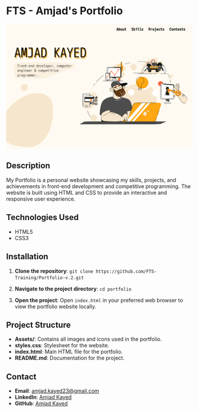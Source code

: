# FTS - Amjad's Portfolio

![Portfolio Screenshot](/Assets//readme/portfolio-screenshot.png)

## Description

My Portfolio is a personal website showcasing my skills, projects, and achievements in front-end development and competitive programming. The website is built using HTML and CSS to provide an interactive and responsive user experience.

## Technologies Used

- HTML5
- CSS3

## Installation

1. **Clone the repository**:
   `git clone https://github.com/FTS-Training/Portfolio-v.2.git`

2. **Navigate to the project directory**:
   `cd portfolio`

3. **Open the project**:
   Open `index.html` in your preferred web browser to view the portfolio website locally.

## Project Structure

- **Assets/**: Contains all images and icons used in the portfolio.
- **styles.css**: Stylesheet for the website.
- **index.html**: Main HTML file for the portfolio.
- **README.md**: Documentation for the project.

## Contact

- **Email**: amjad.kayed23@gmail.com
- **LinkedIn**: [Amjad Kayed](https://www.linkedin.com/in/amjad-kayed-3109b5248/)
- **GitHub**: [Amjad Kayed](https://github.com/amjadkayed)
